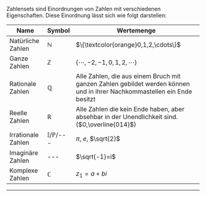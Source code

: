 Zahlensets sind Einordnungen von Zahlen mit verschiedenen Eigenschaften.
Diese Einordnung lässt sich wie folgt darstellen:

| Name               | Symbol             | Wertemenge                                                                                                               |
| ------------------ | ------------------ | ------------------------------------------------------------------------------------------------------------------------ |
| Natürliche Zahlen  | $\mathbb{N}$       | $\{\textcolor{orange}0,1,2,\cdots\}$                                                                                     |
| Ganze Zahlen       | $\mathbb{Z}$       | $\{\cdots,-2,-1,0,1,2,\cdots\}$                                                                                          |
| Rationale Zahlen   | $\mathbb{Q}$       | Alle Zahlen, die aus einem Bruch mit ganzen Zahlen gebildet werden können und in ihrer Nachkommastellen ein Ende besitzt |
| Reelle Zahlen      | $\mathbb{R}$       | Alle Zahlen die kein Ende haben, aber absehbar in der Unendlichkeit sind.<br>($0,\overline{014}$)                        |
| Irrationale Zahlen | $\mathbb{I/P/}$--- | $\pi$, $e$, $\sqrt{2}$                                                                                                   |
| Imaginäre Zahlen   | ---                | $\sqrt{-1}=i$                                                                                                            |
| Komplexe Zahlen    | $\mathbb{C}$       | $z_{1}=a+bi$                                                                                                             |

---
